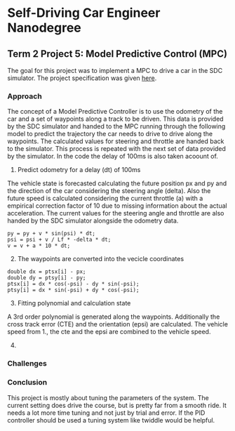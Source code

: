 # Self-Driving Car Engineer Nanodegree

## Term 2 Project 5: Model Predictive Control (MPC)

The goal for this project was to implement a MPC to drive a car in the SDC simulator. The project specification was given [here](https://review.udacity.com/#!/rubrics/896/view).

### Approach

The concept of a Model Predictive Controller is to use the odometry of the car and a set of waypoints along a track to be driven. This data is provided by the SDC simulator and handed to the MPC running through the following model to predict the trajectory the car needs to drive to drive along the waypoints. The calculated values for steering and throttle are handed back to the simulator. This process is repeated with the next set of data provided by the simulator. In the code the delay of 100ms is also taken acoount of.

1. Predict odometry for a delay (dt) of 100ms

The vehicle state is forecasted calculating the future position px and py and the direction of the car considering the steering angle (delta). Also the future speed is calculated considering the current throttle (a) with a empirical correction factor of 10 due to missing information about the actual acceleration. The current values for the steering angle and throttle are also handed by the SDC simulator alongside the odometry data.
```px = px + v * cos(psi) * dt;
py = py + v * sin(psi) * dt;
psi = psi + v / Lf * -delta * dt;
v = v + a * 10 * dt;
```

2. The waypoints are converted into the vecicle coordinates
```
double dx = ptsx[i] - px;
double dy = ptsy[i] - py;
ptsx[i] = dx * cos(-psi) - dy * sin(-psi);
ptsy[i] = dx * sin(-psi) + dy * cos(-psi);
```

3. Fitting polynomial and calculation state

A 3rd order polynomial is generated along the waypoints. Additionally the cross track error (CTE) and the orientation (epsi) are calculated. The vehicle speed from 1., the cte and the epsi are combined to the vehicle speed.

4.



### Challenges



### Conclusion

This project is mostly about tuning the parameters of the system. The current setting does drive the course, but is pretty far from a smooth ride. It needs a lot more time tuning and not just by trial and error. If the PID controller should be used a tuning system like twiddle would be helpful.

